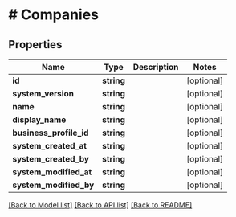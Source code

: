 # # Companies

## Properties

Name | Type | Description | Notes
------------ | ------------- | ------------- | -------------
**id** | **string** |  | [optional]
**system_version** | **string** |  | [optional]
**name** | **string** |  | [optional]
**display_name** | **string** |  | [optional]
**business_profile_id** | **string** |  | [optional]
**system_created_at** | **string** |  | [optional]
**system_created_by** | **string** |  | [optional]
**system_modified_at** | **string** |  | [optional]
**system_modified_by** | **string** |  | [optional]

[[Back to Model list]](../../README.md#models) [[Back to API list]](../../README.md#endpoints) [[Back to README]](../../README.md)
